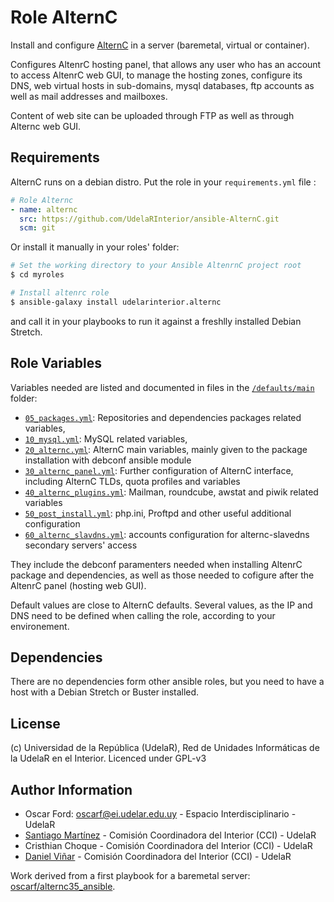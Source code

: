 # Role AlternC

Install and configure [AlternC](https://alternc.com/Home-en) in a server (baremetal, virtual or container).

Configures AltenrC hosting panel, that allows any user who has an account to access AltenrC web GUI, to manage
the hosting zones, configure its DNS, web virtual hosts in sub-domains, mysql databases, ftp accounts as well as mail addresses and mailboxes.

Content of web site can be uploaded through FTP as well as through Alternc web GUI.

## Requirements

AlternC runs on a debian distro. Put the role in your `requirements.yml` file :

```yaml
# Role Alternc
- name: alternc
  src: https://github.com/UdelaRInterior/ansible-AlternC.git
  scm: git
```
Or install it manually in your roles' folder:
```bash
# Set the working directory to your Ansible AltenrnC project root
$ cd myroles

# Install altenrc role
$ ansible-galaxy install udelarinterior.alternc
```

and call it in your playbooks to run it against a freshlly installed Debian Stretch.

## Role Variables

Variables needed are listed and documented in files in the [`/defaults/main`](defaults/main) folder:
* [`05_packages.yml`](/defaults/main/05_packages.yml): Repositories and dependencies packages related variables, 
* [`10_mysql.yml`](/defaults/main/10_mysql.yml): MySQL related variables, 
* [`20_alternc.yml`](/defaults/main/20_alternc.yml): AlternC main variables, mainly given to the package installation with debconf ansible module 
* [`30_alternc_panel.yml`](/defaults/main/30_alternc_panel.yml): Further configuration of AlternC interface, including AlternC TLDs, quota profiles and variables
* [`40_alternc_plugins.yml`](/defaults/main/40_alternc_plugins.yml): Mailman, roundcube, awstat and piwik related variables
* [`50_post_install.yml`](/defaults/main/50_post_install.yml): php.ini, Proftpd and other useful additional configuration
* [`60_alternc_slavdns.yml`](/defaults/main/60_alternc_slavdns.yml): accounts configuration for alternc-slavedns secondary servers' access

They include the debconf paramenters needed when installing AltenrC package and dependencies, as well as those needed to cofigure after the AltenrC panel
(hosting web GUI).

Default values are close to AlternC defaults. Several values, as the IP and DNS need to be defined when calling the role, according to your environement.

## Dependencies

There are no dependencies form other ansible roles, but you need to have a host with a Debian Stretch or Buster installed.

## License

(c) Universidad de la República (UdelaR), Red de Unidades Informáticas de la UdelaR en el Interior. Licenced under GPL-v3

## Author Information

- Oscar Ford: oscarf@ei.udelar.edu.uy - Espacio Interdisciplinario - UdelaR
- [Santiago Martínez](https://github.com/santiagomr) - Comisión Coordinadora del Interior (CCI) - UdelaR
- Cristhian Choque - Comisión Coordinadora del Interior (CCI) - UdelaR
- [Daniel Viñar](https://github.com/ulvida/) - Comisión Coordinadora del Interior (CCI) - UdelaR

Work derived from a first playbook for a baremetal server: [oscarf/alternc35_ansible](https://git.interior.edu.uy/oscarf/alternc35_ansible).